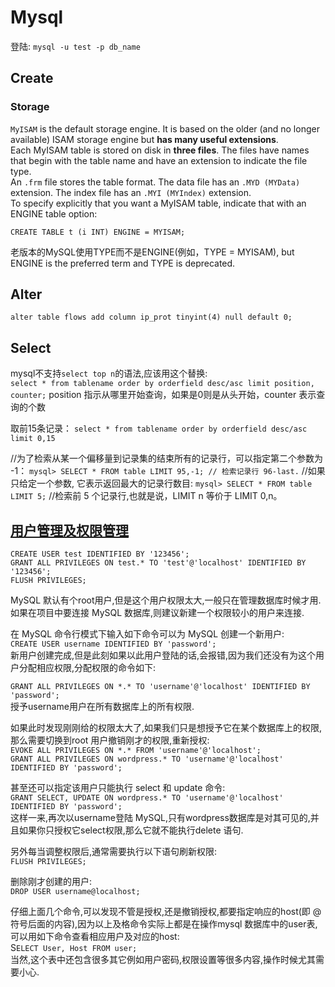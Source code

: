 # Mysql
登陆:
`mysql -u test -p db_name`

## Create
### Storage
`MyISAM` is the default storage engine. It is based on the older (and no longer available) ISAM storage engine but **has many useful extensions**.  
Each MyISAM table is stored on disk in **three files**. The files have names that begin with the table name and have an extension to indicate the file type.  
An `.frm` file stores the table format. The data file has an `.MYD (MYData)` extension. The index file has an `.MYI (MYIndex)` extension.  
To specify explicitly that you want a MyISAM table, indicate that with an ENGINE table option:

    CREATE TABLE t (i INT) ENGINE = MYISAM;
老版本的MySQL使用TYPE而不是ENGINE(例如，TYPE = MYISAM), but ENGINE is the preferred term and TYPE is deprecated.

## Alter
	alter table flows add column ip_prot tinyint(4) null default 0;

## Select
mysql不支持`select top n`的语法,应该用这个替换:  
`select * from tablename order by orderfield desc/asc limit position, counter;`
position 指示从哪里开始查询，如果是0则是从头开始，counter 表示查询的个数

取前15条记录：
`select * from tablename order by orderfield desc/asc limit 0,15`

//为了检索从某一个偏移量到记录集的结束所有的记录行，可以指定第二个参数为 -1：
`mysql> SELECT * FROM table LIMIT 95,-1; // 检索记录行 96-last.`
//如果只给定一个参数, 它表示返回最大的记录行数目:
`mysql> SELECT * FROM table LIMIT 5;` //检索前 5 个记录行,也就是说，LIMIT n 等价于 LIMIT 0,n。

## [用户管理及权限管理](http://www.libuchao.com/2013/04/06/mysql-user-and-privilege)

	CREATE USER test IDENTIFIED BY '123456';
	GRANT ALL PRIVILEGES ON test.* TO 'test'@'localhost' IDENTIFIED BY '123456';
	FLUSH PRIVILEGES;

MySQL 默认有个root用户,但是这个用户权限太大,一般只在管理数据库时候才用.如果在项目中要连接 MySQL 数据库,则建议新建一个权限较小的用户来连接.

在 MySQL 命令行模式下输入如下命令可以为 MySQL 创建一个新用户:  
`CREATE USER username IDENTIFIED BY 'password';`  
新用户创建完成,但是此刻如果以此用户登陆的话,会报错,因为我们还没有为这个用户分配相应权限,分配权限的命令如下:

`GRANT ALL PRIVILEGES ON *.* TO 'username'@'localhost' IDENTIFIED BY 'password';`  
授予username用户在所有数据库上的所有权限.

如果此时发现刚刚给的权限太大了,如果我们只是想授予它在某个数据库上的权限,那么需要切换到root 用户撤销刚才的权限,重新授权:  
`EVOKE ALL PRIVILEGES ON *.* FROM 'username'@'localhost';`  
`GRANT ALL PRIVILEGES ON wordpress.* TO 'username'@'localhost' IDENTIFIED BY 'password';`  

甚至还可以指定该用户只能执行 select 和 update 命令:  
`GRANT SELECT, UPDATE ON wordpress.* TO 'username'@'localhost' IDENTIFIED BY 'password';`  
这样一来,再次以username登陆 MySQL,只有wordpress数据库是对其可见的,并且如果你只授权它select权限,那么它就不能执行delete 语句.

另外每当调整权限后,通常需要执行以下语句刷新权限:  
`FLUSH PRIVILEGES;`

删除刚才创建的用户:  
`DROP USER username@localhost;`

仔细上面几个命令,可以发现不管是授权,还是撤销授权,都要指定响应的host(即 @ 符号后面的内容),因为以上及格命令实际上都是在操作mysql 数据库中的user表,可以用如下命令查看相应用户及对应的host:  
S`ELECT User, Host FROM user;`  
当然,这个表中还包含很多其它例如用户密码,权限设置等很多内容,操作时候尤其需要小心.
